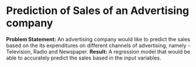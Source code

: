 # Prediction of Sales of an Advertising company
**Problem Statement:** 
An advertising company would like to predict the sales based on the its expenditures on different channels of advertising, namely - Television, Radio and Newspaper. 
**Result:**
A regression model that would be able to accurately predict the sales based in the input variables.

